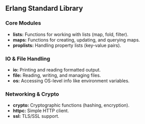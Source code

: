 ## Erlang Standard Library

### Core Modules

* **lists:** Functions for working with lists (map, fold, filter).
* **maps:** Functions for creating, updating, and querying maps.
* **proplists:** Handling property lists (key-value pairs).

### IO & File Handling

* **io:** Printing and reading formatted output.
* **file:** Reading, writing, and managing files.
* **os:** Accessing OS-level info like environment variables.

### Networking & Crypto

* **crypto:** Cryptographic functions (hashing, encryption).
* **httpc:** Simple HTTP client.
* **ssl:** TLS/SSL support.
